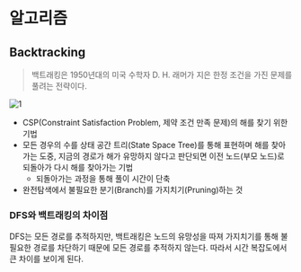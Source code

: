 # 알고리즘

## Backtracking

> 백트래킹은 1950년대의 미국 수학자 D. H. 래머가 지은 한정 조건을 가진 문제를 풀려는 전략이다.

![1](https://user-images.githubusercontent.com/38815618/93414557-840a9100-f8dc-11ea-927a-4cf718833c72.png)

- CSP(Constraint Satisfaction Problem, 제약 조건 만족 문제)의 해를 찾기 위한 기법
- 모든 경우의 수를 상태 공간 트리(State Space Tree)를 통해 표현하며 해를 찾아가는 도중, 지금의 경로가 해가 유망하지 않다고 판단되면 이전 노드(부모 노드)로 되돌아가 다시 해를 찾아가는 기법
  - 되돌아가는 과정을 통해 풀이 시간이 단축
- 완전탐색에서 불필요한 분기(Branch)를 가지치기(Pruning)하는 것

### DFS와 백트래킹의 차이점

<p>
    DFS는 모든 경로를 추적하지만, 백트래킹은 노드의 유망성을 따져 가지치기를 통해 불필요한 경로를 차단하기 때문에 모든 경로를 추적하지 않는다. 따라서 시간 복잡도에서 큰 차이를 보이게 된다.
</p>
